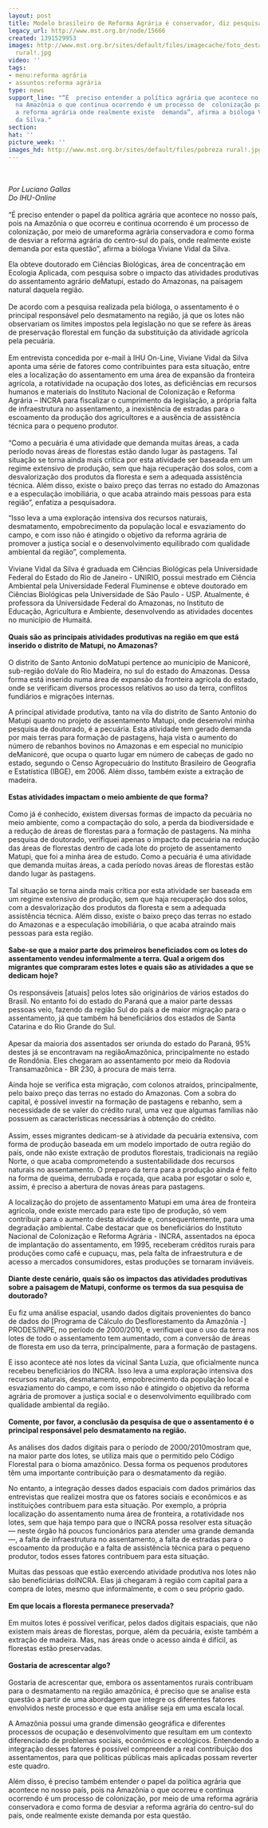 ```yaml
---
layout: post
title: Modelo brasileiro de Reforma Agrária é conservador, diz pesquisadora
legacy_url: http://www.mst.org.br/node/15666
created: 1391529953
images: http://www.mst.org.br/sites/default/files/imagecache/foto_destaque/pobreza
  rural!.jpg
video: ''
tags:
- menu:reforma agrária
- assuntos:reforma agrária
type: news
support_line: "“É  preciso entender a política agrária que acontece no país,  pois
  na Amazônia o que continua ocorrendo é um processo de  colonização para desviar
  a reforma agrária onde realmente existe  demanda”, afirma a bióloga Viviane Vidal
  da Silva."
section: 
hat: ''
picture_week: ''
images_hd: http://www.mst.org.br/sites/default/files/pobreza rural!.jpg
---
```

<p><br><em><br>Por Luciano Gallas<br>Do IHU-Online</em><br><br>“É  preciso entender o papel da política agrária que acontece no nosso país,  pois na Amazônia o que ocorreu e continua ocorrendo é um processo de  colonização, por meio de umareforma agrária conservadora e como forma de  desviar a reforma agrária do centro-sul do país, onde realmente existe  demanda por esta questão”, afirma a bióloga Viviane Vidal da Silva.</p><p>Ela  obteve doutorado em Ciências Biológicas, área de concentração em  Ecologia Aplicada, com pesquisa sobre o impacto das atividades  produtivas do assentamento agrário deMatupi, estado do Amazonas, na  paisagem natural daquela região.<br><br>De acordo com a pesquisa  realizada pela bióloga, o assentamento é o principal responsável pelo  desmatamento na região, já que os lotes não observariam os limites  impostos pela legislação no que se refere às áreas de preservação  florestal em função da substituição da atividade agrícola pela pecuária.<br>&nbsp;&nbsp;&nbsp; &nbsp;<br>Em  entrevista concedida por e-mail à IHU On-Line, Viviane Vidal da Silva  aponta uma série de fatores como contribuintes para esta situação, entre  eles a localização do assentamento em uma área de expansão da fronteira  agrícola, a rotatividade na ocupação dos lotes, as deficiências em  recursos humanos e materiais do Instituto Nacional de Colonização e  Reforma Agrária – INCRA para fiscalizar o cumprimento da legislação, a  própria falta de infraestrutura no assentamento, a inexistência de  estradas para o escoamento da produção dos agricultores e a ausência de  assistência técnica para o pequeno produtor.<br><br>“Como a pecuária é  uma atividade que demanda muitas áreas, a cada período novas áreas de  florestas estão dando lugar às pastagens. Tal situação se torna ainda  mais crítica por esta atividade ser baseada em um regime extensivo de  produção, sem que haja recuperação dos solos, com a desvalorização dos  produtos da floresta e sem a adequada assistência técnica. Além disso,  existe o baixo preço das terras no estado do Amazonas e a especulação  imobiliária, o que acaba atraindo mais pessoas para esta região”,  enfatiza a pesquisadora.</p><p>“Isso leva a uma exploração  intensiva dos recursos naturais, desmatamento, empobrecimento da  população local e esvaziamento do campo, e com isso não é atingido o  objetivo da reforma agrária de promover a justiça social e o  desenvolvimento equilibrado com qualidade ambiental da região”,  complementa.<br><br>Viviane Vidal da Silva é graduada em Ciências  Biológicas pela Universidade Federal do Estado do Rio de Janeiro -  UNIRIO, possui mestrado em Ciência Ambiental pela Universidade Federal  Fluminense e obteve doutorado em Ciências Biológicas pela Universidade  de São Paulo - USP. Atualmente, é professora da Universidade Federal do  Amazonas, no Instituto de Educação, Agricultura e Ambiente,  desenvolvendo as atividades docentes no município de Humaitá.<br><br><strong>Quais são as principais atividades produtivas na região em que está inserido o distrito de Matupi, no Amazonas?</strong><br><br>O  distrito de Santo Antonio doMatupi pertence ao município de Manicoré,  sub-região doVale do Rio Madeira, no sul do estado do Amazonas. Dessa  forma está inserido numa área de expansão da fronteira agrícola do  estado, onde se verificam diversos processos relativos ao uso da terra,  conflitos fundiários e migrações internas.</p><p>A principal  atividade produtiva, tanto na vila do distrito de Santo Antonio do  Matupi quanto no projeto de assentamento Matupi, onde desenvolvi minha  pesquisa de doutorado, é a pecuária. Esta atividade tem gerado demanda  por mais terras para formação de pastagens, haja vista o aumento do  número de rebanhos bovinos no Amazonas e em especial no município  deManicoré, que ocupa o quarto lugar em número de cabeças de gado no  estado, segundo o Censo Agropecuário do Instituto Brasileiro de  Geografia e Estatística (IBGE), em 2006. Além disso, também existe a  extração de madeira.<br><br><strong>Estas atividades impactam o meio ambiente de que forma?<br></strong><br>Como  já é conhecido, existem diversas formas de impacto da pecuária no meio  ambiente, como a compactação do solo, a perda da biodiversidade e a  redução de áreas de florestas para a formação de pastagens. Na minha  pesquisa de doutorado, verifiquei apenas o impacto da pecuária na  redução das áreas de florestas dentro de cada lote do projeto de  assentamento Matupi, que foi a minha área de estudo. Como a pecuária é  uma atividade que demanda muitas áreas, a cada período novas áreas de  florestas estão dando lugar às pastagens.<br><br>Tal situação se torna  ainda mais crítica por esta atividade ser baseada em um regime extensivo  de produção, sem que haja recuperação dos solos, com a desvalorização  dos produtos da floresta e sem a adequada assistência técnica. Além  disso, existe o baixo preço das terras no estado do Amazonas e a  especulação imobiliária, o que acaba atraindo mais pessoas para esta  região.<br><br><strong>Sabe-se que a maior parte dos primeiros  beneficiados com os lotes do assentamento vendeu informalmente a terra.  Qual a origem dos migrantes que compraram estes lotes e quais são as  atividades a que se dedicam hoje?<br></strong><br>Os responsáveis  [atuais] pelos lotes são originários de vários estados do Brasil. No  entanto foi do estado do Paraná que a maior parte dessas pessoas veio,  fazendo da região Sul do país a de maior migração para o assentamento,  já que também há beneficiários dos estados de Santa Catarina e do Rio  Grande do Sul.<br><br>Apesar da maioria dos assentados ser oriunda do  estado do Paraná, 95% destes já se encontravam na regiãoAmazônica,  principalmente no estado de Rondônia. Eles chegaram ao assentamento por  meio da Rodovia Transamazônica - BR 230, à procura de mais terra.</p><p>Ainda  hoje se verifica esta migração, com colonos atraídos, principalmente,  pelo baixo preço das terras no estado do Amazonas. Com a sobra do  capital, é possível investir na formação de pastagens e rebanho, sem a  necessidade de se valer do crédito rural, uma vez que algumas famílias  não possuem as características necessárias à obtenção do crédito.<br><br>Assim,  esses migrantes dedicam-se à atividade da pecuária extensiva, com forma  de produção baseada em um modelo importado de outra região do país,  onde não existe extração de produtos florestais, tradicionais na região  Norte, o que acaba comprometendo a sustentabilidade dos recursos  naturais no assentamento. O preparo da terra para a produção ainda é  feito na forma de queima, derrubada e roçada, que acaba por esgotar o  solo e, assim, é preciso a abertura de novas áreas para pastagens.</p><p>A  localização do projeto de assentamento Matupi em uma área de fronteira  agrícola, onde existe mercado para este tipo de produção, só vem  contribuir para o aumento desta atividade e, consequentemente, para uma  degradação ambiental. Cabe destacar que os beneficiários do Instituto  Nacional de Colonização e Reforma Agrária - INCRA, assentados na época  de implantação do assentamento, em 1995, receberam créditos rurais para  produções como café e cupuaçu, mas, pela falta de infraestrutura e de  acesso a mercados consumidores, estas produções se tornaram inviáveis.<br><br><strong>Diante  deste cenário, quais são os impactos das atividades produtivas sobre a  paisagem de Matupi, conforme os termos da sua pesquisa de doutorado?<br></strong><br>Eu  fiz uma análise espacial, usando dados digitais provenientes do banco  de dados do [Programa de Cálculo do Desflorestamento da Amazônia -]  PRODES/INPE, no período de 2000/2010, e verifiquei que o uso da terra  nos lotes de todo o assentamento tem aumentado, com a conversão de áreas  de floresta em uso da terra, principalmente, para a formação de  pastagens.</p><p>E isso acontece até nos lotes da vicinal Santa  Luzia, que oficialmente nunca recebeu beneficiários do INCRA. Isso leva a  uma exploração intensiva dos recursos naturais, desmatamento,  empobrecimento da população local e esvaziamento do campo, e com isso  não é atingido o objetivo da reforma agrária de promover a justiça  social e o desenvolvimento equilibrado com qualidade ambiental da  região.<br><br><strong>Comente, por favor, a conclusão da pesquisa de que o assentamento é o principal responsável pelo desmatamento na região.<br></strong><br>As  análises dos dados digitais para o período de 2000/2010mostram que, na  maior parte dos lotes, se utiliza mais que o permitido pelo Código  Florestal para o bioma amazônico. Dessa forma os pequenos produtores têm  uma importante contribuição para o desmatamento da região.</p><p>No  entanto, a integração desses dados espaciais com dados primários das  entrevistas que realizei mostra que os fatores sociais e econômicos e as  instituições contribuem para esta situação. Por exemplo, a própria  localização do assentamento numa área de fronteira, a rotatividade nos  lotes, sem que haja tempo para que o INCRA possa resolver esta situação —  neste órgão há poucos funcionários para atender uma grande demanda —, a  falta de infraestrutura no assentamento, a falta de estradas para o  escoamento da produção e a falta de assistência técnica para o pequeno  produtor, todos esses fatores contribuem para esta situação.</p><p>Muitas  das pessoas que estão exercendo atividade produtiva nos lotes não são  beneficiárias doINCRA. Elas já chegaram à região com capital para a  compra de lotes, mesmo que informalmente, e com o seu próprio gado.<br><br><strong>Em que locais a floresta permanece preservada?<br></strong><br>Em  muitos lotes é possível verificar, pelos dados digitais espaciais, que  não existem mais áreas de florestas, porque, além da pecuária, existe  também a extração de madeira. Mas, nas áreas onde o acesso ainda é  difícil, as florestas estão preservadas.<br><br><strong>Gostaria de acrescentar algo?<br></strong><br>Gostaria  de acrescentar que, embora os assentamentos rurais contribuam para o  desmatamento na região amazônica, é preciso que se analise esta questão a  partir de uma abordagem que integre os diferentes fatores envolvidos  neste processo e que esta análise seja em uma escala local.</p><p>A  Amazônia possui uma grande dimensão geográfica e diferentes processos  de ocupação e desenvolvimento que resultam em um contexto diferenciado  de problemas sociais, econômicos e ecológicos. Entendendo a integração  desses fatores é possível compreender a real contribuição dos  assentamentos, para que políticas públicas mais aplicadas possam  reverter este quadro.</p><p>Além disso, é preciso também entender o  papel da política agrária que acontece no nosso país, pois na Amazônia o  que ocorreu e continua ocorrendo é um processo de colonização, por meio  de uma reforma agrária conservadora e como forma de desviar a reforma  agrária do centro-sul do país, onde realmente existe demanda por esta  questão.</p><p>&nbsp;</p><p>&nbsp;</p>
